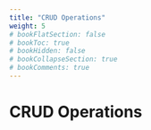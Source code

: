 ```yaml
---
title: "CRUD Operations"
weight: 5
# bookFlatSection: false
# bookToc: true
# bookHidden: false
# bookCollapseSection: true
# bookComments: true
---
```


# CRUD Operations
